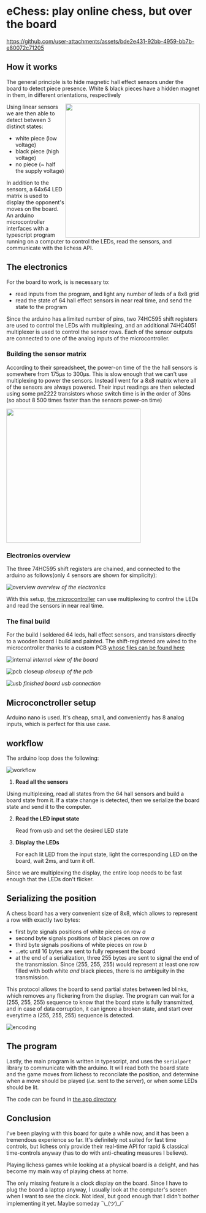 # eChess: play online chess, but over the board

https://github.com/user-attachments/assets/bde2e431-92bb-4959-bb7b-e80072c71205

## How it works

The general principle is to hide magnetic hall effect sensors under the board to detect piece presence. White & black pieces have a hidden magnet in them, in different orientations, respectively

<img src="assets/hall.png" width="350" align="right">

Using linear sensors we are then able to detect between 3 distinct states:

- white piece (low voltage)
- black piece (high voltage)
- no piece (~ half the supply voltage)

In addition to the sensors, a 64x64 LED matrix is used to display the opponent's moves on the board. An arduino microcontroller interfaces with a typescript program running on a computer to control the LEDs, read the sensors, and communicate with the lichess API.

## The electronics

For the board to work, is is necessary to:

- read inputs from the program, and light any number of leds of a 8x8 grid
- read the state of 64 hall effect sensors in near real time, and send the state to the program

Since the arduino has a limited number of pins, two 74HC595 shift registers are used to control the LEDs with multiplexing, and an additional 74HC4051 multiplexer is used to control the sensor rows. Each of the sensor outputs are connected to one of the analog inputs of the microcontroller.

### Building the sensor matrix

According to their spreadsheet, the power-on time of the the hall sensors is somewhere from 175μs to 300μs. This is slow enough that we can't use multiplexing to power the sensors. Instead I went for a 8x8 matrix where all of the sensors are always powered. Their input readings are then selected using some pn2222 transistors whose switch time is in the order of 30ns (so about 8 500 times faster than the sensors power-on time)

<img src="assets/hall_sensors_matrix_details.png" width="350" >

### Electronics overview

The three 74HC595 shift registers are chained, and connected to the arduino as follows(only 4 sensors are shown for simplicity):

![overview](assets/electronics_schematics_overview.png)
_overview of the electronics_

With this setup, [the microcontroller](arduino/arduino.ino) can use multiplexing to control the LEDs and read the sensors in near real time.

### The final build

For the build I soldered 64 leds, hall effect sensors, and transistors directly to a wooden board I build and painted. The shift-registered are wired to the microcontroller thanks to a custom PCB [ whose files can be found here ](eBoard_pcb)

![internal](assets/internals.jpg)
_internal view of the board_

![pcb closeup](assets/pcb_closeup.jpg)
_closeup of the pcb_

![usb](assets/after_pcb.jpg)
_finished board usb connection_

## Microconctroller setup

Arduino nano is used. It's cheap, small, and conveniently has 8 analog inputs, which is perfect for this use case.

## workflow

The arduino loop does the following:

![workflow](assets/arduino_workflow.png)

1. **Read all the sensors**

Using multiplexing, read all states from the 64 hall sensors and build a board state from it. If a state change is detected, then we serialize the board state and send it to the computer.

2. **Read the LED input state**

   Read from usb and set the desired LED state

3. **Display the LEDs**

   For each lit LED from the input state, light the corresponding LED on the board, wait 2ms, and turn it off.

Since we are multiplexing the display, the entire loop needs to be fast enough that the LEDs don't flicker.

## Serializing the position

A chess board has a very convenient size of 8x8, which allows to represent a row with exactly two bytes:

- first byte signals positions of white pieces on row _a_
- second byte signals positions of black pieces on row _a_
- third byte signals positions of white pieces on row _b_
- ...etc until 16 bytes are sent to fully represent the board
- at the end of a serialization, three 255 bytes are sent to signal the end of the transmission. Since (255, 255, 255) would represent at least one row filled with both white _and_ black pieces, there is no ambiguity in the transmission.

This protocol allows the board to send partial states between led blinks, which removes any flickering from the display. The program can wait for a (255, 255, 255) sequence to know that the board state is fully transmitted, and in case of data corruption, it can ignore a broken state, and start over everytime a (255, 255, 255) sequence is detected.

![encoding](assets/encoding.png)

## The program

Lastly, the main program is written in typescript, and uses the `serialport` library to communicate with the arduino. It will read both the board state and the game moves from lichess to reconcilate the position, and determine when a move should be played (_i.e._ sent to the server), or when some LEDs should be lit.

The code can be found in [the app directory](app/)

## Conclusion

I've been playing with this board for quite a while now, and it has been a tremendous experience so far. It's definitely not suited for fast time controls, but lichess only provide their real-time API for rapid & classical time-controls anyway (has to do with anti-cheating measures I believe).

Playing lichess games while looking at a physical board is a delight, and has become my main way of playing chess at home.

The only missing feature is a clock display on the board. Since I have to plug the board a laptop anyway, I usually look at the computer's screen when I want to see the clock. Not ideal, but good enough that I didn't bother implementing it yet. Maybe someday ¯\\\_(ツ)\_/¯
